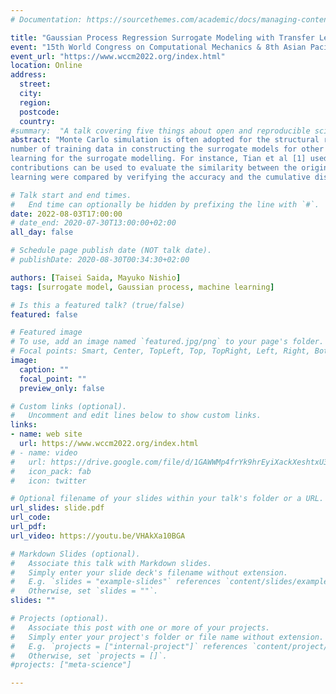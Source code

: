 ```yaml
---
# Documentation: https://sourcethemes.com/academic/docs/managing-content/

title: "Gaussian Process Regression Surrogate Modeling with Transfer Learning for Low Computational Cost Structural Reliability Analysis"
event: "15th World Congress on Computational Mechanics & 8th Asian Pacific Congress on Computational Mechanics"
event_url: "https://www.wccm2022.org/index.html"
location: Online
address:
  street:
  city:
  region:
  postcode:
  country:
#summary:  "A talk covering five things about open and reproducible science that every early career researcher should know. Practical tools are also covered."
abstract: "Monte Carlo simulation is often adopted for the structural reliability analysis of civil structures that considers the parameter uncertainties, such as uncertainties of structural properties and input loads in the structural analysis. However, as the uncertain parameters become higher dimensional, the number of samples required for probability convergence increases, which increases the computational cost. To reduce the computational cost, the use of surrogate model was shown to be effective in many previous studies. However, most of these models are trained only for the target task. The surrogate model trained for the specific task cannot contribute to the reduction of the
number of training data in constructing the surrogate models for other tasks. In this study, we present a Transfer learned Gaussian Process Regression Surrogate Model (TFGPRSM) for structural reliability analysis. Transfer learning has recently attracted much attention in the field of machine learning, where the knowledge gained from a model built for one task can be used to build a model for another task. There are a few previous studies that use the transfer
learning for the surrogate modelling. For instance, Tian et al [1] used the transfer learning in the deep neural network in the idea of Variable Fidelity Surrogate Model (VFSM). It was shown that the constructed surrogate model could reduce the computational cost of analysing a fine-mesh FE model. In this study, we aim to reduce the computational cost by using the transfer learning to build the surrogate model for the structural analysis in the reliability analysis. Here, the ARD (Automatic Relevance Determination) kernel is used for the Gaussian process regression. By using the ARD, the contribution of each uncertain parameter to the output response can be determined, and those
contributions can be used to evaluate the similarity between the original task and the purpose task in the transfer learning. The TF-GPRSM was evaluated for two verification cases. One is the case for the seismic performance evaluation of a bridge pier structure considering the variation of earthquake load. Here, the TF-GPRSM was applied to the surrogate modelling of the nonlinear time-history analysis of a lumped-mass model of the seismic isolated bridge pier. The inputs of the surrogate model were structural property uncertainties and the outputs were the maximum displacements of the seismic isolation bearing and the pier for the evaluation. A pre-built model with one earthquake load was transfer trained to a surrogate model with another earthquake load. The other case was the live load capacity analysis of a steel plate-girder bridge considering the uncertainties of damage conditions using the FE model. In this surrogate model, the inputs were structural properties including the parameters to represent corrosion damages, and the output was the maximum Mises stress at the steel girders. A surrogate model was built beforehand in the undamaged state, and the information from that model was used to build a surrogate model using transfer learning for the model after damage. In both cases, the models with and without the transfer
learning were compared by verifying the accuracy and the cumulative distributions of the outputs for the structural reliability analysis. As a result, it was shown that the TF-GPRSM could predict the outputs with higher accuracies, and the number of training data required to obtain the same regression accuracies could be significantly reduced."

# Talk start and end times.
#   End time can optionally be hidden by prefixing the line with `#`.
date: 2022-08-03T17:00:00
# date_end: 2020-07-30T13:00:00+02:00
all_day: false

# Schedule page publish date (NOT talk date).
# publishDate: 2020-08-30T00:34:30+02:00

authors: [Taisei Saida, Mayuko Nishio]
tags: [surrogate model, Gaussian process, machine learning]

# Is this a featured talk? (true/false)
featured: false

# Featured image
# To use, add an image named `featured.jpg/png` to your page's folder. 
# Focal points: Smart, Center, TopLeft, Top, TopRight, Left, Right, BottomLeft, Bottom, BottomRight.
image:
  caption: ""
  focal_point: ""
  preview_only: false

# Custom links (optional).
#   Uncomment and edit lines below to show custom links.
links:
- name: web site
  url: https://www.wccm2022.org/index.html
# - name: video
#   url: https://drive.google.com/file/d/1GAWWMp4frYk9hrEyiXackXeshtxU3lCh/view?usp=share_link
#   icon_pack: fab
#   icon: twitter

# Optional filename of your slides within your talk's folder or a URL.
url_slides: slide.pdf
url_code:
url_pdf:
url_video: https://youtu.be/VHAkXa10BGA

# Markdown Slides (optional).
#   Associate this talk with Markdown slides.
#   Simply enter your slide deck's filename without extension.
#   E.g. `slides = "example-slides"` references `content/slides/example-slides.md`.
#   Otherwise, set `slides = ""`.
slides: ""

# Projects (optional).
#   Associate this post with one or more of your projects.
#   Simply enter your project's folder or file name without extension.
#   E.g. `projects = ["internal-project"]` references `content/project/deep-learning/index.md`.
#   Otherwise, set `projects = []`.
#projects: ["meta-science"]

---
```

